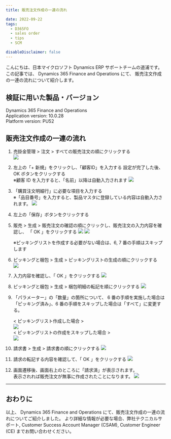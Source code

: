 ```yaml
---
title: 販売注文作成の一連の流れ

date: 2022-09-22
tags:
  - D365FO
  - sales order
  - tips
  - SCM

disableDisclaimer: false
---
```



こんにちは、日本マイクロソフト Dynamics ERP サポートチームの道浦です。  
この記事では、 Dynamics 365 Finance and Operations にて、 販売注文作成の一連の流れについて紹介します。


<!-- more -->
## 検証に用いた製品・バージョン
Dynamics 365 Finance and Operations      
Application version: 10.0.28    
Platform version: PU52  


## 販売注文作成の一連の流れ

1. 売掛金管理 > 注文 > すべての販売注文の順にクリックする  
    ![](./how-to-create-sales-order/step1.png)

2. 左上の「+ 新規」をクリックし、「顧客ID」を入力する
    設定が完了した後、OK ボタンをクリックする  
    ※顧客 ID を入力すると、「名前」以降は自動入力されます
    ![](./how-to-create-sales-order/step2.png)


3. 「購買注文明細行」に必要な項目を入力する  
    ※「品目番号」を入力すると、製品マスタに登録している内容は自動入力されます。
    ![](./how-to-create-sales-order/step3.png)


4. 左上の「保存」ボタンをクリックする  


5. 販売 > 生成 > 販売注文の確認の順にクリックし、販売注文の入力内容を確認し、 「 OK 」をクリックする
    ![](./how-to-create-sales-order/step5.png) 
    ![](./how-to-create-sales-order/step5-1.png) 

    ※ピッキングリストを作成する必要がない場合は、6, 7 番の手順はスキップします
6. ピッキングと梱包 > 生成 > ピッキングリストの生成の順にクリックする  
    ![](./how-to-create-sales-order/step6.png) 

7. 入力内容を確認し、「 OK 」をクリックする
    ![](./how-to-create-sales-order/step7.png) 


8. ピッキングと梱包 > 生成 > 梱包明細の転記を順にクリックする
    ![](./how-to-create-sales-order/step8.png) 

9. 「パラメーター」の「数量」の箇所について、 6 番の手順を実施した場合は「ピッキング済み」、6 番の手順をスキップした場合は「すべて」に変更する。  

    < ピッキングリスト作成した場合 >  
    ![](./how-to-create-sales-order/step9-1.png)   
    < ピッキングリストの作成をスキップした場合 >  
    ![](./how-to-create-sales-order/step9-2.png) 

10. 請求書 > 生成 > 請求書の順にクリックする
    ![](./how-to-create-sales-order/step10.png)

11. 請求の転記する内容を確認して、「 OK 」をクリックする
    ![](./how-to-create-sales-order/step11.png)

12. 画面遷移後、画面右上のところに「請求済」が表示されます。  
    表示されれば販売注文が無事に作成されたことになります。
     ![](./how-to-create-sales-order/step12.png)   

---
## おわりに  

以上、 Dynamics 365 Finance and Operations にて、販売注文作成の一連の流れについてご紹介しました。
より詳細な情報が必要な場合、弊社テクニカルサポート, Customer Success Account Manager (CSAM), Customer Engineer (CE) までお問い合わせください。
